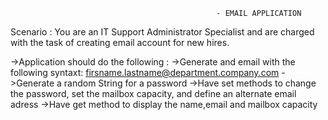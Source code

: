                                                  - EMAIL APPLICATION
Scenario : You are an IT Support Administrator Specialist and are charged with the task of creating email account for new hires.

->Application should do the following : 
->Generate and email with the following syntaxt: firsname.lastname@department.company.com
->Generate a random String for a password
->Have set methods to change the password, set the mailbox capacity, and define an alternate email adress
->Have get method to display the name,email and mailbox capacity

